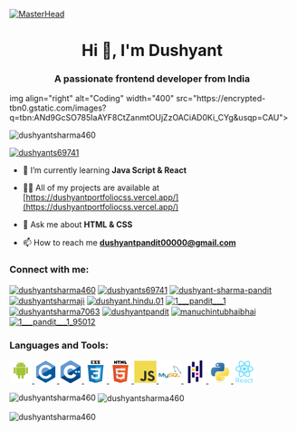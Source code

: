 [![MasterHead](https://https://repository-images.githubusercontent.com/462900780/0a10af70-6cbf-46df-9071-0ff586a3b1d6)](https://rishavchanda.io)
<h1 align="center">Hi 👋, I'm Dushyant</h1>
<h3 align="center">A passionate frontend developer from India</h3>
img align="right" alt="Coding" width="400" src="https://encrypted-tbn0.gstatic.com/images?q=tbn:ANd9GcSO785IaAYF8CtZanmtOUjZzOACiAD0Ki_CYg&usqp=CAU">

<p align="left"> <img src="https://komarev.com/ghpvc/?username=dushyantsharma460&label=Profile%20views&color=0e75b6&style=flat" alt="dushyantsharma460" /> </p>

<p align="left"> <a href="https://twitter.com/dushyants69741" target="blank"><img src="https://img.shields.io/twitter/follow/dushyants69741?logo=twitter&style=for-the-badge" alt="dushyants69741" /></a> </p>

- 🌱 I’m currently learning **Java Script & React**

- 👨‍💻 All of my projects are available at [https://dushyantportfoliocss.vercel.app/](https://dushyantportfoliocss.vercel.app/)

- 💬 Ask me about **HTML & CSS**

- 📫 How to reach me **dushyantpandit00000@gmail.com**

<h3 align="left">Connect with me:</h3>
<p align="left">
<a href="https://codepen.io/dushyantsharma460" target="blank"><img align="center" src="https://raw.githubusercontent.com/rahuldkjain/github-profile-readme-generator/master/src/images/icons/Social/codepen.svg" alt="dushyantsharma460" height="30" width="40" /></a>
<a href="https://twitter.com/dushyants69741" target="blank"><img align="center" src="https://raw.githubusercontent.com/rahuldkjain/github-profile-readme-generator/master/src/images/icons/Social/twitter.svg" alt="dushyants69741" height="30" width="40" /></a>
<a href="https://linkedin.com/in/dushyant-sharma-pandit" target="blank"><img align="center" src="https://raw.githubusercontent.com/rahuldkjain/github-profile-readme-generator/master/src/images/icons/Social/linked-in-alt.svg" alt="dushyant-sharma-pandit" height="30" width="40" /></a>
<a href="https://kaggle.com/dushyantsharmaji" target="blank"><img align="center" src="https://raw.githubusercontent.com/rahuldkjain/github-profile-readme-generator/master/src/images/icons/Social/kaggle.svg" alt="dushyantsharmaji" height="30" width="40" /></a>
<a href="https://fb.com/dushyant.hindu.01" target="blank"><img align="center" src="https://raw.githubusercontent.com/rahuldkjain/github-profile-readme-generator/master/src/images/icons/Social/facebook.svg" alt="dushyant.hindu.01" height="30" width="40" /></a>
<a href="https://instagram.com/1___pandit___1" target="blank"><img align="center" src="https://raw.githubusercontent.com/rahuldkjain/github-profile-readme-generator/master/src/images/icons/Social/instagram.svg" alt="1___pandit___1" height="30" width="40" /></a>
<a href="https://www.youtube.com/c/dushyantsharma7063" target="blank"><img align="center" src="https://raw.githubusercontent.com/rahuldkjain/github-profile-readme-generator/master/src/images/icons/Social/youtube.svg" alt="dushyantsharma7063" height="30" width="40" /></a>
<a href="https://www.codechef.com/users/dushyantpandit" target="blank"><img align="center" src="https://cdn.jsdelivr.net/npm/simple-icons@3.1.0/icons/codechef.svg" alt="dushyantpandit" height="30" width="40" /></a>
<a href="https://codeforces.com/profile/manuchintubhaibhai" target="blank"><img align="center" src="https://raw.githubusercontent.com/rahuldkjain/github-profile-readme-generator/master/src/images/icons/Social/codeforces.svg" alt="manuchintubhaibhai" height="30" width="40" /></a>
<a href="https://discord.gg/1___pandit___1_95012" target="blank"><img align="center" src="https://raw.githubusercontent.com/rahuldkjain/github-profile-readme-generator/master/src/images/icons/Social/discord.svg" alt="1___pandit___1_95012" height="30" width="40" /></a>
</p>

<h3 align="left">Languages and Tools:</h3>
<p align="left"> <a href="https://developer.android.com" target="_blank" rel="noreferrer"> <img src="https://raw.githubusercontent.com/devicons/devicon/master/icons/android/android-original-wordmark.svg" alt="android" width="40" height="40"/> </a> <a href="https://www.cprogramming.com/" target="_blank" rel="noreferrer"> <img src="https://raw.githubusercontent.com/devicons/devicon/master/icons/c/c-original.svg" alt="c" width="40" height="40"/> </a> <a href="https://www.w3schools.com/cpp/" target="_blank" rel="noreferrer"> <img src="https://raw.githubusercontent.com/devicons/devicon/master/icons/cplusplus/cplusplus-original.svg" alt="cplusplus" width="40" height="40"/> </a> <a href="https://www.w3schools.com/css/" target="_blank" rel="noreferrer"> <img src="https://raw.githubusercontent.com/devicons/devicon/master/icons/css3/css3-original-wordmark.svg" alt="css3" width="40" height="40"/> </a> <a href="https://www.w3.org/html/" target="_blank" rel="noreferrer"> <img src="https://raw.githubusercontent.com/devicons/devicon/master/icons/html5/html5-original-wordmark.svg" alt="html5" width="40" height="40"/> </a> <a href="https://developer.mozilla.org/en-US/docs/Web/JavaScript" target="_blank" rel="noreferrer"> <img src="https://raw.githubusercontent.com/devicons/devicon/master/icons/javascript/javascript-original.svg" alt="javascript" width="40" height="40"/> </a> <a href="https://www.mysql.com/" target="_blank" rel="noreferrer"> <img src="https://raw.githubusercontent.com/devicons/devicon/master/icons/mysql/mysql-original-wordmark.svg" alt="mysql" width="40" height="40"/> </a> <a href="https://pandas.pydata.org/" target="_blank" rel="noreferrer"> <img src="https://raw.githubusercontent.com/devicons/devicon/2ae2a900d2f041da66e950e4d48052658d850630/icons/pandas/pandas-original.svg" alt="pandas" width="40" height="40"/> </a> <a href="https://www.python.org" target="_blank" rel="noreferrer"> <img src="https://raw.githubusercontent.com/devicons/devicon/master/icons/python/python-original.svg" alt="python" width="40" height="40"/> </a> <a href="https://reactjs.org/" target="_blank" rel="noreferrer"> <img src="https://raw.githubusercontent.com/devicons/devicon/master/icons/react/react-original-wordmark.svg" alt="react" width="40" height="40"/> </a> </p>

<p><img align="left" src="https://github-readme-stats.vercel.app/api/top-langs?username=dushyantsharma460&show_icons=true&locale=en&layout=compact" alt="dushyantsharma460" /></p>

<p>&nbsp;<img align="center" src="https://github-readme-stats.vercel.app/api?username=dushyantsharma460&show_icons=true&locale=en" alt="dushyantsharma460" /></p>

<p><img align="center" src="https://github-readme-streak-stats.herokuapp.com/?user=dushyantsharma460&" alt="dushyantsharma460" /></p>

